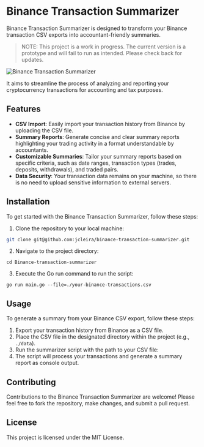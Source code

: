 # Binance Transaction Summarizer
Binance Transaction Summarizer is designed to transform your Binance transaction CSV exports into accountant-friendly summaries.

> NOTE: This project is a work in progress. The current version is a prototype and will fail to run as intended. Please check back for updates. 

![Binance Transaction Summarizer](https://i.imgur.com/mmXiqNW.jpeg)

It aims to streamline the process of analyzing and reporting your cryptocurrency transactions for accounting and tax purposes.

## Features
- **CSV Import**: Easily import your transaction history from Binance by uploading the CSV file.
- **Summary Reports**: Generate concise and clear summary reports highlighting your trading activity in a format understandable by accountants.
- **Customizable Summaries**: Tailor your summary reports based on specific criteria, such as date ranges, transaction types (trades, deposits, withdrawals), and traded pairs.
- **Data Security**: Your transaction data remains on your machine, so there is no need to upload sensitive information to external servers.

## Installation
To get started with the Binance Transaction Summarizer, follow these steps:

1. Clone the repository to your local machine:
```bash
git clone git@github.com:jcleira/binance-transaction-summarizer.git
```

2. Navigate to the project directory:
```
cd Binance-transaction-summarizer
```

3. Execute the Go run command to run the script:
```
go run main.go --file=./your-binance-transactions.csv
```

## Usage
To generate a summary from your Binance CSV export, follow these steps:

1. Export your transaction history from Binance as a CSV file.
2. Place the CSV file in the designated directory within the project (e.g., `./data`).
3. Run the summarizer script with the path to your CSV file:
4. The script will process your transactions and generate a summary report as console output.

## Contributing
Contributions to the Binance Transaction Summarizer are welcome! Please feel free to fork the repository, make changes, and submit a pull request.

## License
This project is licensed under the MIT License.
